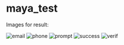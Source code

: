 # maya_test

Images for result:

<img src="https://image.ibb.co/jzOXhm/email.png" alt="email" >
<img src="https://image.ibb.co/gX1w8R/phone.png" alt="phone" border="0">
<img src="https://image.ibb.co/njkdNm/prompt.png" alt="prompt" border="0">
<img src="https://image.ibb.co/n2Gk2m/success.png" alt="success" border="0">
<img src="https://image.ibb.co/fEAdNm/verif.png" alt="verif" border="0">

